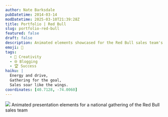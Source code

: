 ```yaml
---
author: Nate Barksdale
pubDatetime: 2014-03-14
modDatetime: 2025-03-10T21:39:28Z
title: Portfolio | Red Bull
slug: portfolio-red-bull
featured: false
draft: false
description: Animated elements showcased for the Red Bull sales team's national gathering, enhancing engagement and presentation quality.
emoji: 🥤
tags:
  - 🎨 Creativity
  - 🌐 Blogging
  - 🏆 Success
haiku: |
  Energy and drive,  
  Gathering for the goal,  
  Sales soar like the wings.
coordinates: [40.7128, -74.0060]
---
```


![](@assets/images/portfolio-redbull-onpremise.jpg) Animated presentation elements for a national gathering of the Red Bull sales team
